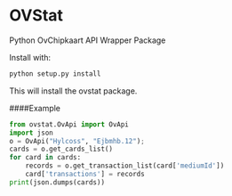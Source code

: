 # OVStat
Python OvChipkaart API Wrapper Package

Install with: 
```python
python setup.py install 
```
This will install the ovstat package.

####Example
```python
from ovstat.OvApi import OvApi
import json
o = OvApi("Hylcoss", "Ejbmhb.12");
cards = o.get_cards_list()
for card in cards:
    records = o.get_transaction_list(card['mediumId'])
    card['transactions'] = records
print(json.dumps(cards))
```
